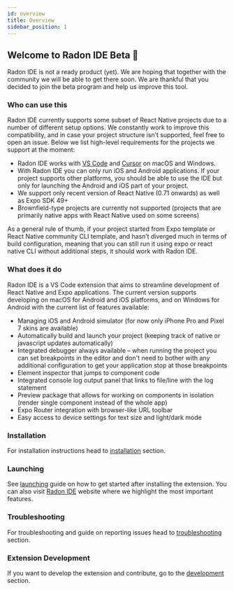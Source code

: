 ```yaml
---
id: overview
title: Overview
sidebar_position: 1
---
```


## Welcome to Radon IDE Beta 🎉

Radon IDE is not a ready product (yet).
We are hoping that together with the community we will be able to get there soon.
We are thankful that you decided to join the beta program and help us improve this tool.

### Who can use this

Radon IDE currently supports some subset of React Native projects due to a number of different setup options.
We constantly work to improve this compatibility, and in case your project structure isn’t supported, feel free to open an issue.
Below we list high-level requirements for the projects we support at the moment:

- Radon IDE works with [VS Code](https://code.visualstudio.com/) and [Cursor](https://cursor.sh/) on macOS and Windows.
- With Radon IDE you can only run iOS and Android applications. If your project supports other platforms, you should be able to use the IDE but only for launching the Android and iOS part of your project.
- We support only recent version of React Native (0.71 onwards) as well as Expo SDK 49+
- Brownfield-type projects are currently not supported (projects that are primarily native apps with React Native used on some screens)

As a general rule of thumb, if your project started from Expo template or React Native community CLI template, and hasn’t diverged much in terms of build configuration, meaning that you can still run it using expo or react native CLI without additional steps, it should work with Radon IDE.

### What does it do

Radon IDE is a VS Code extension that aims to streamline development of React Native and Expo applications.
The current version supports developing on macOS for Android and iOS platforms, and on Windows for Android with the current list of features available:

- Managing iOS and Android simulator (for now only iPhone Pro and Pixel 7 skins are available)
- Automatically build and launch your project (keeping track of native or javascript updates automatically)
- Integrated debugger always available – when running the project you can set breakpoints in the editor and don't need to bother with any additional configuration to get your application stop at those breakpoints
- Element inspector that jumps to component code
- Integrated console log output panel that links to file/line with the log statement
- Preview package that allows for working on components in isolation (render single component instead of the whole app)
- Expo Router integration with browser-like URL toolbar
- Easy access to device settings for text size and light/dark mode

### Installation

For installation instructions head to [installation](/docs/getting-started/installation) section.

### Launching

See [launching](/docs/getting-started/launching) guide on how to get started after installing the extension. You can also visit [Radon IDE](https://ide.swmansion.com) website where we highlight the most important features.

### Troubleshooting

For troubleshooting and guide on reporting issues head to [troubleshooting](/docs/guides/troubleshooting) section.

### Extension Development

If you want to develop the extension and contribute, go to the [development](/docs/guides/development) section.
